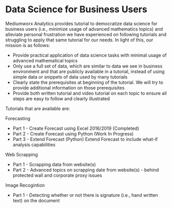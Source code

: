 # Data Science for Business Users

Mediumworx Analytics provides tutorial to democratize data science for business users (i.e., minimize usage of advanced mathematics topics) and alleviate personal frustration we have experienced on following tutorials and struggling to apply that same tutorial for our needs. In light of this, our mission is as follows:

- Provide practical application of data science tasks with minimal usage of advanced mathematical topics
- Only use a full set of data, which are similar to data we see in business environment and that are publicly available in a tutorial, instead of using simple data or snippets of data used by many tutorials
- Clearly state the prerequisites at beginning of the tutorial. We will try to provide additional information on those prerequisites
- Provide both written tutorial and video tutorial on each topic to ensure all steps are easy to follow and clearly illustrated

Tutorials that are available are:

Forecasting 
- 	Part 1 - Create Forecast using Excel 2016/2019 (Completed)
- 	Part 2 - Create Forecast using Python (Work In Progress)
-   Part 3 - Extend Forecast (Python) Extend Forecast to include what-if analysis capabilities 

Web Scrapping
-   Part 1 - Scrapping data from website(s)
-   Part 2 - Advanced topics on scrapping date from website(s) - behind protected wall and corporate proxy issues

Image Recogintion
-   Part 1 - Detecting whether or not there is signature (i.e., hand written text) on the document


